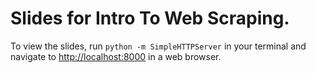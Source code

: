 Slides for Intro To Web Scraping.
=================================

To view the slides, run `python -m SimpleHTTPServer` in your terminal and navigate to [http://localhost:8000](http://localhost:8000) in a web browser.



